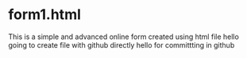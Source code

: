 # form1.html
This is a  simple and advanced online form created using html file
hello going to create file with github directly 
hello for committting in github
